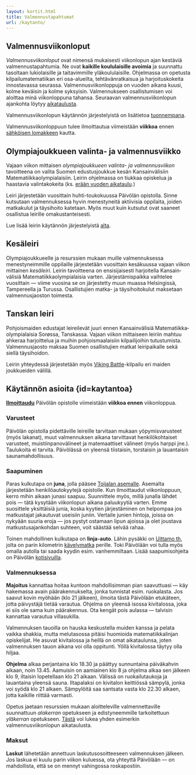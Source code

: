```yaml
---
layout: kortit.html
title: Valmennustapahtumat
url: /kaytanto/
---
```



## Valmennus­viikon­loput

*Valmennusviikonloput* ovat nimensä mukaisesti viikon­lopun ajan
kestäviä valmennus­tapahtumia. Ne ovat
**kaikille koululaisille avoimia** ja suunnattu
tasoltaan lukiolaisille ja taitavimmille yläkoululaisille.
Ohjelmassa on opetusta
kilpailu­matematiikan eri osa-alueilta, tehtävän­ratkaisua ja
harjoitus­kokeita innostavassa seurassa. Valmennus­viikon­loppuja on vuoden aikana kuusi,
kolme keväisin ja kolme syksyisin. Valmennukseen osallistumisen
voi aloittaa minä viikonloppuna tahansa. Seuraavan
valmennus­viikon­lopun ajankohta löytyy
[aikataulusta](https://matematiikkakilpailut.fi/aikataulu/).

Valmennus­viikon­lopun käytännön järjestelyistä on lisätietoa 
[tuonnempana](#kaytantoa).

Valmennus­viikon­loppuun tulee ilmoittautua viimeistään **viikkoa**
ennen [sähköisen lomakkeen][ilmo] kautta.

[ilmo]: https://www.paivola.fi/fi/matematiikkakilpailuvalmennukseen-ilmoittautuminen/


## Olympia­joukkueen valinta- ja valmennusviikko

Vajaan viikon mittaisen *olympia­joukkueen valinta- ja valmennus­viikon*
tavoitteena on valita Suomen edustusjoukkue kesän Kansain­välisiin
Matematiikka­olympialaisiin. Leirin ohjelmassa on tiukkaa opiskelua
ja haastavia valinta­kokeita (ks. [erään vuoden aikataulu](aikataulu_viikko.pdf).)

Leiri järjestetään vuosittain huhti-toukokuussa Päivölän opistolla. Sinne kutsutaan
valmennuksessa hyvin menestyneitä aktiivisia oppilaita, joiden matkakulut ja
täysihoito katetaan. Myös muut kuin kutsutut ovat saaneet osallistua
leirille omakustanteisesti.

Lue lisää leirin käytännön järjestelyistä <a href="#kaytantoa">alta</a>.


## Kesä­leiri

Olympiajoukkueelle ja resurssien mukaan muille valmennuksessa
menestyneimmille oppilaille järjestetään vuosittain kesäkuussa
vajaan viikon mittainen *kesäleiri*. Leirin tavoitteena on ensisijaisesti
harjoitella Kansain­välisiä Matematiikka­olympialaisia varten. Järjestämis­paikka
vaihtelee vuosittain — viime vuosina se on
järjestetty muun muassa Helsingissä, Tampereella ja Turussa.
Osallistujien matka- ja täysihoitokulut maksetaan valmennusjaoston
toimesta.


## Tanskan leiri

Pohjoismaiden edustajat leireilevät juuri ennen Kansain­välisiä
Matematiikka­olympialaisia Sor&oslash;ssa, Tanskassa. Vajaan
viikon mittaiseen leiriin mahtuu ahkeraa harjoittelua ja muihin
pohjois­maalaisiin kilpailijoihin tutustumista. Valmennusjaosto
maksaa Suomen osallistujien matkat leiripaikalle sekä
siellä täysihoidon.

Leirin yhteydessä järjestetään myös
[Viking Battle](http://georgmohr.dk/viking/)-kilpailu eri maiden
joukkueiden välillä.


## Käytännön asioita {id=kaytantoa}


[**Ilmoittaudu**][ilmo] Päivölän opistolle viimeistään **viikkoa ennen** viikonloppua.

### Varusteet

Päivölän opistolla pidettäville leireille tarvitaan mukaan yöpymisvarusteet (myös lakanat),
muut valmennuksen aikana tarvittavat henkilökohtaiset varusteet, muistiinpanovälineet ja
matemaattiset välineet (myös harppi jne.). Taulukoita ei tarvita. Päivölässä
on yleensä tiistaisin, torstaisin ja lauantaisin saunamahdollisuus.

### Saapuminen

Paras kulkutapa on **juna**, jolla pääsee [Toijalan asemalle][toijala]. Asemalta järjestetään
henkilöautokyytejä opistolle. Kun ilmoittaudut viikonloppuun, kerro mihin aikaan junasi
saapuu. Suunnittele myös, millä junalla lähdet pois — tätä kysytään viikonlopun aikana paluukyytiä
varten. Emme suosittele yksittäisiä junia, koska kyytien järjestäminen on helpompaa jos matkustajat
jakautuvat useisiin juniin. Vertaile junien hintoja, joissa on nykyään suuria eroja — jos pystyt
ostamaan lipun ajoissa ja olet joustava matkustusajankohdan suhteen, voit säästää selvää rahaa.

[toijala]: https://www.vr.fi/rautatieasemat-ja-reitit/toijala

Toinen mahdollinen kulkutapa on **linja-auto**. Lähin pysäkki on [Uittamo th][uittamo], jolta on parin
kilometrin [kävelymatka][kavely] perille. Toki Päivölään voi tulla myös omalla autolla tai saada
kyydin esim. vanhemmiltaan.
Lisää saapumisohjeita on Päivölän [kotisivuilla](https://www.paivola.fi/fi/yhteystiedot/saapumisohjeet/).

[uittamo]: https://www.openstreetmap.org/node/460305725
[kavely]: https://share.trailmap.fi/route_11480

### Valmennuksessa

**Majoitus** kannattaa hoitaa kuntoon mahdollisimman pian saavuttuasi — käy hakemassa avain
päärakennukselta, jonka tunnistat esim. ruokalasta. Jos saavut kovin myöhään (klo 21 jälkeen),
ilmoita tästä Päivölään etukäteen, jotta päivystäjä tietää varautua. Ohjelma on yleensä isossa
kivitalossa, joka ei siis ole sama kuin päärakennus. Ota kengät pois aulassa — talvisin kannattaa
varautua villasukilla.

Valmennuksen tauoilla on hauska keskustella muiden kanssa ja pelata vaikka shakkia, mutta
melutasossa pitäisi huomioida matematiikkalinjan opiskelijat. He asuvat kivitalossa ja heillä on
omat aikataulunsa, joten valmennuksen tauon aikana voi olla oppitunti. Yöllä kivitalossa täytyy olla
hiljaa.

**Ohjelma** alkaa perjantaina klo 18.30 ja päättyy sunnuntaina päiväkahvin aikaan,
noin 13.45. Aamuisin on aamiainen klo 8 ja ohjelma alkaa sen jälkeen klo 9, iltaisin lopetellaan
klo 21 aikaan. Välissä on ruokailutaukoja ja lauantaina yleensä sauna. Iltapalaksi on kivitalon
keittiössä sämpylä, jonka voi syödä klo 21 alkaen. Sämpylöitä saa santsata vasta klo 22.30 alkaen,
jotta kaikille riittää varmasti.

Opetus jaetaan resurssien mukaan aloitteleville
valmennettaville suunnattuun *alakerran* opetukseen ja
edistyneemmille tarkoitettuun *yläkerran* opetukseen.
[Tästä](aikataulu_viikonloppu.pdf) voi lukea yhden esimerkin
valmennusviikonlopun aikataulusta.




### Maksut

**Laskut** lähetetään annettuun laskutusosoitteeseen valmennuksen jälkeen.
Jos laskua ei kuulu parin viikon kuluessa,
ota yhteyttä Päivölään — on mahdollista, että se on mennyt vahingossa roskapostiin.
